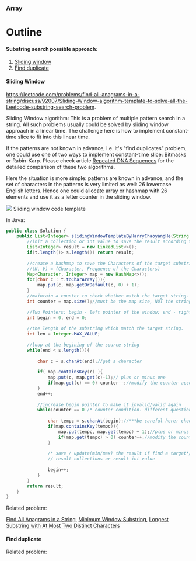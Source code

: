 ### Array

Outline
===
#### Substring search possible approach:
1. <a class="nav-link" href="#slide_window">Sliding window</a>
2. <a class="nav-link" href="#find_dup">Find duplicate</a>


<h4 id="slide_window">Sliding Window</h4>

https://leetcode.com/problems/find-all-anagrams-in-a-string/discuss/92007/Sliding-Window-algorithm-template-to-solve-all-the-Leetcode-substring-search-problem.


Sliding Window algorithm: This is a problem of multiple pattern search in a string. All such problems usually could be solved by sliding window approach in a linear time. The challenge here is how to implement constant-time slice to fit into this linear time.

If the patterns are not known in advance, i.e. it's "find duplicates" problem, one could use one of two ways to implement constant-time slice: Bitmasks or Rabin-Karp. Please check article [Repeated DNA Sequences](https://leetcode.com/articles/repeated-dna-sequences/) for the detailed comparison of these two algorithms.

Here the situation is more simple: patterns are known in advance, and the set of characters in the patterns is very limited as well: 26 lowercase English letters. Hence one could allocate array or hashmap with 26 elements and use it as a letter counter in the sliding window.

![](https://leetcode.com/articles/Figures/438/anagrams2.png)
Sliding window code template

In Java:
```java
public class Solution {
    public List<Integer> slidingWindowTemplateByHarryChaoyangHe(String s, String t) {
        //init a collection or int value to save the result according the question.
        List<Integer> result = new LinkedList<>();
        if(t.length()> s.length()) return result;
        
        //create a hashmap to save the Characters of the target substring.
        //(K, V) = (Character, Frequence of the Characters)
        Map<Character, Integer> map = new HashMap<>();
        for(char c : t.toCharArray()){
            map.put(c, map.getOrDefault(c, 0) + 1);
        }
        //maintain a counter to check whether match the target string.
        int counter = map.size();//must be the map size, NOT the string size because the char may be duplicate.
        
        //Two Pointers: begin - left pointer of the window; end - right pointer of the window
        int begin = 0, end = 0;
        
        //the length of the substring which match the target string.
        int len = Integer.MAX_VALUE; 
        
        //loop at the begining of the source string
        while(end < s.length()){
            
            char c = s.charAt(end);//get a character
            
            if( map.containsKey(c) ){
                map.put(c, map.get(c)-1);// plus or minus one
                if(map.get(c) == 0) counter--;//modify the counter according the requirement(different condition).
            }
            end++;
            
            //increase begin pointer to make it invalid/valid again
            while(counter == 0 /* counter condition. different question may have different condition */){
                
                char tempc = s.charAt(begin);//***be careful here: choose the char at begin pointer, NOT the end pointer
                if(map.containsKey(tempc)){
                    map.put(tempc, map.get(tempc) + 1);//plus or minus one
                    if(map.get(tempc) > 0) counter++;//modify the counter according the requirement(different condition).
                }
                
                /* save / update(min/max) the result if find a target*/
                // result collections or result int value
                
                begin++;
            }
        }
        return result;
    }
}
```

Related problem:

[Find All Anagrams in a String](./string/sliding_window/find_all_anagrams_in_a_string.md),
[Minimum Window Substring](./string/sliding_window/minimum_window_substring.md),
[Longest Substring with At Most Two Distinct Characters](./string/sliding_window/longest_substring_with_at_most_two_distinct_characters.md)


<h4 id="find_dup">Find duplicate</h4>


Related problem:

